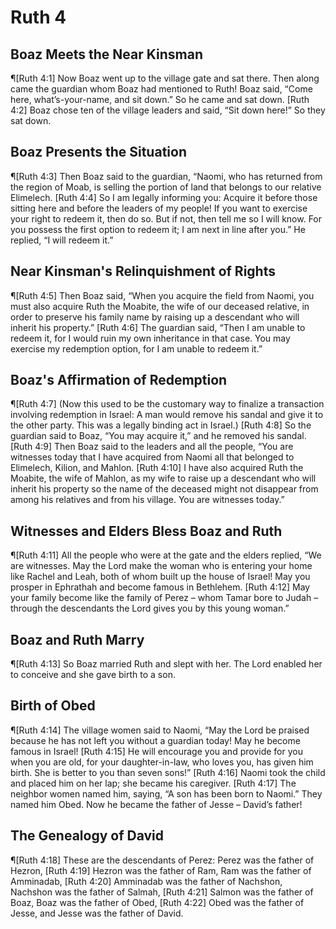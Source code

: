 # Ruth 4

## Boaz Meets the Near Kinsman
¶[Ruth 4:1] Now Boaz went up to the village gate and sat there. Then along came the guardian whom Boaz had mentioned to Ruth! Boaz said, “Come here, what’s-your-name, and sit down.” So he came and sat down.
[Ruth 4:2] Boaz chose ten of the village leaders and said, “Sit down here!” So they sat down.

## Boaz Presents the Situation
¶[Ruth 4:3] Then Boaz said to the guardian, “Naomi, who has returned from the region of Moab, is selling the portion of land that belongs to our relative Elimelech.
[Ruth 4:4] So I am legally informing you: Acquire it before those sitting here and before the leaders of my people! If you want to exercise your right to redeem it, then do so. But if not, then tell me so I will know. For you possess the first option to redeem it; I am next in line after you.” He replied, “I will redeem it.”

## Near Kinsman's Relinquishment of Rights
¶[Ruth 4:5] Then Boaz said, “When you acquire the field from Naomi, you must also acquire Ruth the Moabite, the wife of our deceased relative, in order to preserve his family name by raising up a descendant who will inherit his property.”
[Ruth 4:6] The guardian said, “Then I am unable to redeem it, for I would ruin my own inheritance in that case. You may exercise my redemption option, for I am unable to redeem it.”

## Boaz's Affirmation of Redemption
¶[Ruth 4:7] (Now this used to be the customary way to finalize a transaction involving redemption in Israel: A man would remove his sandal and give it to the other party. This was a legally binding act in Israel.)
[Ruth 4:8] So the guardian said to Boaz, “You may acquire it,” and he removed his sandal.
[Ruth 4:9] Then Boaz said to the leaders and all the people, “You are witnesses today that I have acquired from Naomi all that belonged to Elimelech, Kilion, and Mahlon.
[Ruth 4:10] I have also acquired Ruth the Moabite, the wife of Mahlon, as my wife to raise up a descendant who will inherit his property so the name of the deceased might not disappear from among his relatives and from his village. You are witnesses today.”

## Witnesses and Elders Bless Boaz and Ruth
¶[Ruth 4:11] All the people who were at the gate and the elders replied, “We are witnesses. May the Lord make the woman who is entering your home like Rachel and Leah, both of whom built up the house of Israel! May you prosper in Ephrathah and become famous in Bethlehem.
[Ruth 4:12] May your family become like the family of Perez – whom Tamar bore to Judah – through the descendants the Lord gives you by this young woman.”

## Boaz and Ruth Marry
¶[Ruth 4:13] So Boaz married Ruth and slept with her. The Lord enabled her to conceive and she gave birth to a son.

## Birth of Obed
¶[Ruth 4:14] The village women said to Naomi, “May the Lord be praised because he has not left you without a guardian today! May he become famous in Israel!
[Ruth 4:15] He will encourage you and provide for you when you are old, for your daughter-in-law, who loves you, has given him birth. She is better to you than seven sons!”
[Ruth 4:16] Naomi took the child and placed him on her lap; she became his caregiver.
[Ruth 4:17] The neighbor women named him, saying, “A son has been born to Naomi.” They named him Obed. Now he became the father of Jesse – David’s father!

## The Genealogy of David
¶[Ruth 4:18] These are the descendants of Perez: Perez was the father of Hezron,
[Ruth 4:19] Hezron was the father of Ram, Ram was the father of Amminadab,
[Ruth 4:20] Amminadab was the father of Nachshon, Nachshon was the father of Salmah,
[Ruth 4:21] Salmon was the father of Boaz, Boaz was the father of Obed,
[Ruth 4:22] Obed was the father of Jesse, and Jesse was the father of David.

